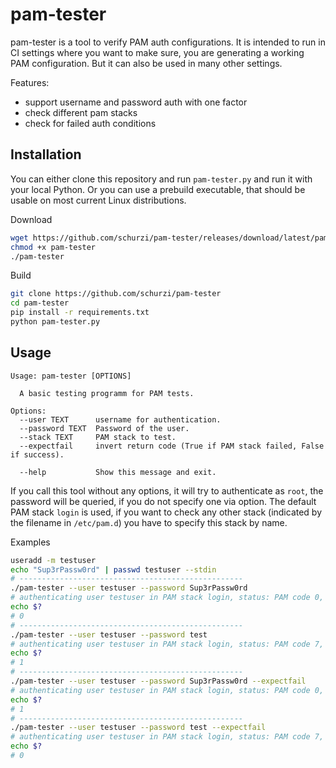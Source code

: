 # pam-tester

pam-tester is a tool to verify PAM auth configurations. It is intended to run in CI settings where you want to make sure, you are generating a working PAM configuration. But it can also be used in many other settings.

Features:

* support username and password auth with one factor
* check different pam stacks
* check for failed auth conditions

## Installation

You can either clone this repository and run `pam-tester.py` and run it with your local Python. Or you can use a prebuild executable, that should be usable on most current Linux distributions.

Download

```bash
wget https://github.com/schurzi/pam-tester/releases/download/latest/pam-tester
chmod +x pam-tester
./pam-tester
```

Build

```bash
git clone https://github.com/schurzi/pam-tester
cd pam-tester
pip install -r requirements.txt
python pam-tester.py
```

## Usage

```text
Usage: pam-tester [OPTIONS]

  A basic testing programm for PAM tests.

Options:
  --user TEXT      username for authentication.
  --password TEXT  Password of the user.
  --stack TEXT     PAM stack to test.
  --expectfail     invert return code (True if PAM stack failed, False if success).

  --help           Show this message and exit.
```

If you call this tool without any options, it will try to authenticate as `root`, the password will be queried, if you do not specify one via option. The default PAM stack `login` is used, if you want to check any other stack (indicated by the filename in `/etc/pam.d`) you have to specify this stack by name.

Examples

```bash
useradd -m testuser
echo "Sup3rPassw0rd" | passwd testuser --stdin
# --------------------------------------------------
./pam-tester --user testuser --password Sup3rPassw0rd
# authenticating user testuser in PAM stack login, status: PAM code 0, PAM reason Success
echo $?
# 0
# --------------------------------------------------
./pam-tester --user testuser --password test
# authenticating user testuser in PAM stack login, status: PAM code 7, PAM reason Authentication failure
echo $?
# 1
# --------------------------------------------------
./pam-tester --user testuser --password Sup3rPassw0rd --expectfail
# authenticating user testuser in PAM stack login, status: PAM code 0, PAM reason Success
echo $?
# 1
# --------------------------------------------------
./pam-tester --user testuser --password test --expectfail
# authenticating user testuser in PAM stack login, status: PAM code 7, PAM reason Authentication failure
echo $?
# 0
```
